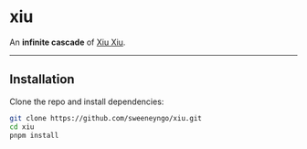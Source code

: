 # xiu

An **infinite cascade** of [Xiu Xiu](https://xiuxiu.bandcamp.com).

---

## Installation

Clone the repo and install dependencies:

```bash
git clone https://github.com/sweeneyngo/xiu.git
cd xiu
pnpm install
```
